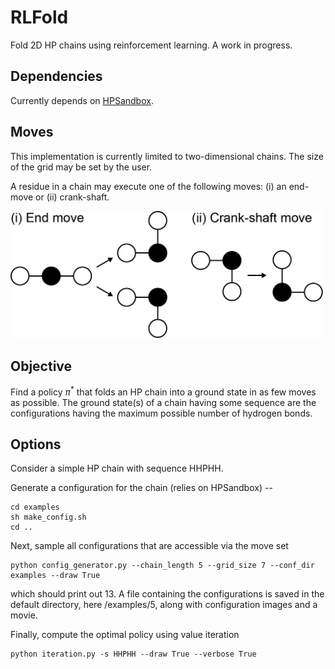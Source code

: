 # RLFold

Fold 2D HP chains using reinforcement learning. A work in progress.


Dependencies
-----------------------------------------------------------------------------------------------
Currently depends on [HPSandbox](https://github.com/vvoelz/HPSandbox).

Moves
-----------------------------------------------------------------------------------------------
This implementation is currently limited to two-dimensional chains. The size of the grid may be set by the user. 

A residue in a chain may execute one of the following moves: (i) an end-move or (ii) crank-shaft.

<img src="images/moves.png" alt="drawing" width="500pt"/>


<!--Note that anytime a move is performed, the configuration is ``standardized'' in the following way. Consider a residue moving from (x_i, y_i) to (x_f, y_f). The chain is then translated such that the first and second residue (measured from the same end of the chain) are repositioned at (0,0) and (1,0). Then, the first non-collinear residue thereafter is placed in the first quadrant, and the rest of the chain is moved accordingly. 
-->

Objective
-----------------------------------------------------------------------------------------------
Find a policy $\pi^*$ that folds an HP chain into a ground state in as few moves as possible. The ground state(s) of a chain having some sequence are the configurations having the maximum possible number of hydrogen bonds.

Options
-----------------------------------------------------------------------------------------------
Consider a simple HP chain with sequence HHPHH. 

Generate a configuration for the chain (relies on HPSandbox) -- 

```
cd examples
sh make_config.sh
cd .. 
```

Next, sample all configurations that are accessible via the move set

```
python config_generator.py --chain_length 5 --grid_size 7 --conf_dir examples --draw True
```

which should print out 13. A file containing the configurations is saved in the default directory, here /examples/5, along with configuration images and a movie.

Finally, compute the optimal policy using value iteration

```
python iteration.py -s HHPHH --draw True --verbose True
```
